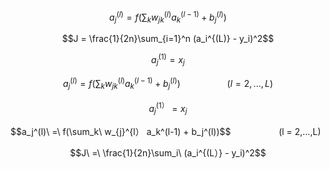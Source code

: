 $$a_j^{(l)} = f\left(\sum_k w_{jk}^{(l)} a_k^{(l-1)} + b_j^{(l)}\right)$$

$$J = \frac{1}{2n}\sum_{i=1}^n (a_i^{(L)} - y_i)^2$$

$$a_j^{(1)} = x_j$$

$$a_j^{(l)} = f(\sum_k w_{jk}^{(l)} a_k^{(l-1)} + b_j^{(l)})\ \ \ \ \ \ \ \ \ \ \ \ \ \ \ \ \ \ \ (l = 2,...,L)$$


$$a_j^{(1）} = x_j$$

$$a_j^(l)\ =\ f(\sum_k\ w_{j}^{l） a_k^(l-1) + b_j^(l))$$                   (l = 2,…,L)

$$J\ =\ \frac{1}{2n}\sum_i\ (a_i^{(L）} - y_i)^2$$
